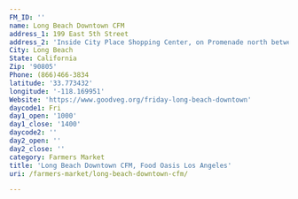 ```yaml
---
FM_ID: ''
name: Long Beach Downtown CFM
address_1: 199 East 5th Street
address_2: 'Inside City Place Shopping Center, on Promenade north between 3rd and 5th. '
City: Long Beach
State: California
Zip: '90805'
Phone: (866)466-3834
latitude: '33.773432'
longitude: '-118.169951'
Website: 'https://www.goodveg.org/friday-long-beach-downtown'
daycode1: Fri
day1_open: '1000'
day1_close: '1400'
daycode2: ''
day2_open: ''
day2_close: ''
category: Farmers Market
title: 'Long Beach Downtown CFM, Food Oasis Los Angeles'
uri: /farmers-market/long-beach-downtown-cfm/

---
```

